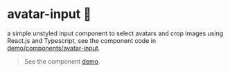 # avatar-input 🔲

a simple unstyled input component to select avatars and crop images using React.js and Typescript, see the component code in [demo/components/avatar-input](./apps/demo/components/avatar-input.tsx).

> See the component [demo](https://malkiii.github.io/avatar-input).
